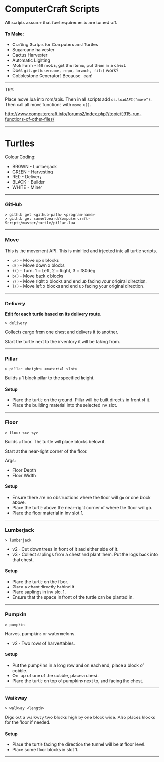 # ComputerCraft Scripts

All scripts assume that fuel requirements are turned off.

#### To Make:
- Crafting Scripts for Computers and Turtles
- Sugarcane harvester
- Cactus Harvester
- Automatic Lighting
- Mob Farm - Kill mobs, get the items, put them in a chest.
- Does `git.get(username, repo, branch, file)` work?
- Cobblestone Generator? Because I can!

---

TRY:

Place move.lua into rom/apis. Then in all scripts add `os.loadAPI("move")`. Then call all move functions with `move.u()`.

http://www.computercraft.info/forums2/index.php?/topic/9915-run-functions-of-other-files/

---

# Turtles
Colour Coding:
- BROWN - Lumberjack
- GREEN - Harvesting
- RED - Delivery
- BLACK - Builder
- WHITE - Miner

---
### GitHub
```
> github get <github-path> <program-name>
> github get samuelbeard/Computercraft-Scripts/master/turtle/pillar.lua
```

---
### Move
This is the movement API. This is minified and injected into all turtle scripts.

- `u()` - Move up x blocks
- `d()` - Move down x blocks
- `t()` - Turn. 1 = Left, 2 = Right, 3 = 180deg
- `b()` - Move back x blocks
- `r()` - Move right x blocks and end up facing your original direction.
- `l()` - Move left x blocks and end up facing your original direction.

---
### Delivery
**Edit for each turtle based on its delivery route.**

```
> delivery
```

Collects cargo from one chest and delivers it to another.

Start the turtle next to the inventory it will be taking from.

---
### Pillar
```
> pillar <height> <material slot>
```
Builds a 1 block pillar to the specified height.

#### Setup
- Place the turtle on the ground. Pillar will be built directly in front of it.
- Place the building material into the selected inv slot.

---
### Floor
```
> floor <x> <y>
```
Builds a floor. The turtle will place blocks below it.

Start at the near-right corner of the floor.

Args:
- Floor Depth
- Floor Width

#### Setup
- Ensure there are no obstructions where the floor will go or one block above.
- Place the turtle above the near-right corner of where the floor will go.
- Place the floor material in inv slot 1.

---
### Lumberjack
```
> lumberjack
```
- v2 - Cut down trees in front of it and either side of it.
- v3 - Collect saplings from a chest and plant them. Put the logs back into that chest.

#### Setup
- Place the turtle on the floor.
- Place a chest directly behind it.
- Place saplings in inv slot 1.
- Ensure that the space in front of the turtle can be planted in.

---
### Pumpkin
```
> pumpkin
```
Harvest pumpkins or watermelons.
- v2 - Two rows of harvestables.

#### Setup
- Put the pumpkins in a long row and on each end, place a block of cobble.
- On top of one of the cobble, place a chest.
- Place the turtle on top of pumpkins next to, and facing the chest.

---
### Walkway
```
> walkway <length>
```
Digs out a walkway two blocks high by one block wide. Also places blocks for the floor if needed.

#### Setup
- Place the turtle facing the direction the tunnel will be at floor level.
- Place some floor blocks in slot 1.

---
<!-- ### Cobblestone Generator
```
cobblestone <side>
```

Mines cobblestone in one spot from a cobblestone generator.

#### Setup
- Place the turtle facing, below or above the location where cobblestone is generated.
- `cobblestone <side>` - `up`, `down`, `front`. -->
